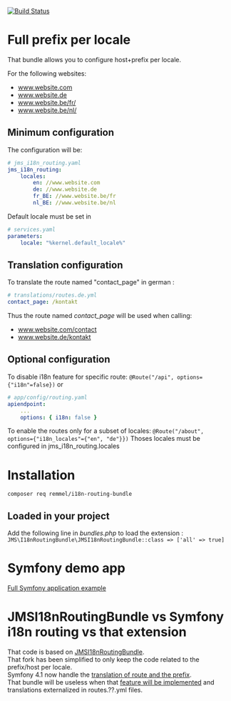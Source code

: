 [![Build Status](https://travis-ci.com/remmel/i18n-routing-bundle.svg?branch=master)](https://travis-ci.com/remmel/i18n-routing-bundle)

# Full prefix per locale

That bundle allows you to configure host+prefix per locale.

For the following websites:
- www.website.com
- www.website.de
- www.website.be/fr/
- www.website.be/nl/

## Minimum configuration
The configuration will be:
```yml
# jms_i18n_routing.yaml
jms_i18n_routing:
    locales:
        en: //www.website.com
        de: //www.website.de
        fr_BE: //www.website.be/fr
        nl_BE: //www.website.be/nl
```

Default locale must be set in
```yml
# services.yaml
parameters:
    locale: "%kernel.default_locale%"
```

## Translation configuration
To translate the route named "contact_page" in german :

```yml
# translations/routes.de.yml
contact_page: /kontakt
```

Thus the route named _contact_page_ will be used when calling:
 - www.website.com/contact
 - www.website.de/kontakt


## Optional configuration

To disable i18n feature for specific route:
`@Route("/api", options={"i18n"=false})`
or
```yml
# app/config/routing.yaml
apiendpoint:
    ...
    options: { i18n: false }
```

To enable the routes only for a subset of locales:
`@Route("/about", options={"i18n_locales"={"en", "de"}})`
Thoses locales must be configured in jms_i18n_routing.locales

# Installation
`composer req remmel/i18n-routing-bundle`

## Loaded in your project

Add the following line in _bundles.php_ to load the extension :
`JMS\I18nRoutingBundle\JMSI18nRoutingBundle::class => ['all' => true]`

# Symfony demo app
[Full Symfony application example](https://github.com/remmel/i18n-routing-demo)

# JMSI18nRoutingBundle vs Symfony i18n routing vs that extension
That code is based on [JMSI18nRoutingBundle](https://github.com/schmittjoh/JMSI18nRoutingBundle).  
That fork has been simplified to only keep the code related to the prefix/host per locale.  
Symfony 4.1 now handle the [translation of route and the prefix](https://symfony.com/blog/new-in-symfony-4-1-internationalized-routing).  
That bundle will be useless when that [feature will be implemented](https://github.com/symfony/symfony/issues/30617) and translations externalized in routes.??.yml files. 